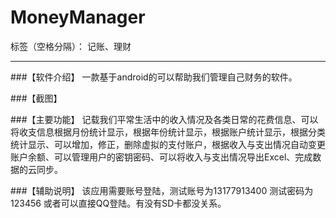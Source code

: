 # MoneyManager

标签（空格分隔）： 记账、理财

---

###【软件介绍】 
一款基于android的可以帮助我们管理自己财务的软件。 

###【截图】


###【主要功能】 
记载我们平常生活中的收入情况及各类日常的花费信息、可以将收支信息根据月份统计显示，根据年份统计显示，根据账户统计显示，根据分类统计显示、可以增加，修正，删除虚拟的支付账户，根据收入与支出情况自动变更账户余额、可以管理用户的密钥密码、可以将收入与支出情况导出Excel、完成数据的云同步。 

###【辅助说明】 
该应用需要账号登陆，测试账号为13177913400 
测试密码为123456 或者可以直接QQ登陆。有没有SD卡都没关系。






